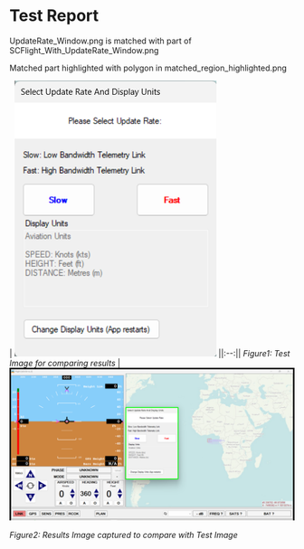 # **Test Report**
UpdateRate_Window.png is matched with part of SCFlight_With_UpdateRate_Window.png

Matched part highlighted with polygon in matched_region_highlighted.png

| ![Test Image](../Test_Images/UpdateRate_Window.png) ||:--:|| *Figure1: Test Image for comparing results* |![Result Image captured](../Result_Images/matched_region_highlighted.png)

*Figure2: Results Image captured to compare with Test Image*

